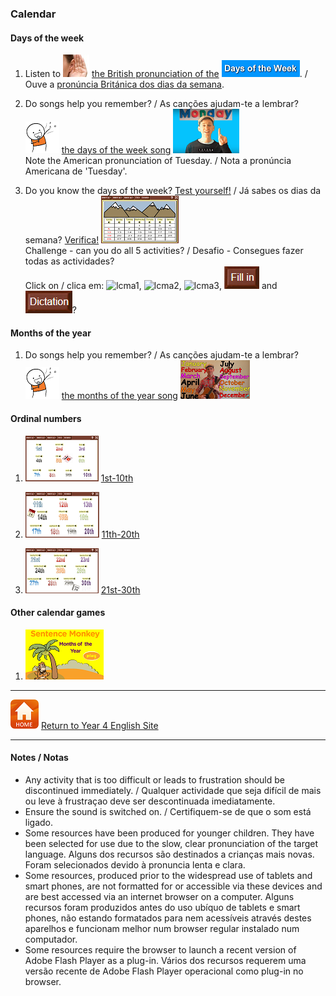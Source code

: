 ### Calendar

#### Days of the week

1. Listen to ![listen](/images/listen.png) [the British pronunciation of the](https://www.youtube.com/watch?v=2ie8BHtIh0I) [![dauk](/images/dauk.PNG)](https://www.youtube.com/watch?v=2ie8BHtIh0I). /  
Ouve a [pronúncia Británica dos dias da semana](https://www.youtube.com/watch?v=2ie8BHtIh0I).

2. Do songs help you remember? / As canções ajudam-te a lembrar?  
![sing](/images/sing.png) [the days of the week song](https://www.youtube.com/watch?v=36n93jvjkDs) [![days](/images/days.PNG)](https://www.youtube.com/watch?v=36n93jvjkDs)  
Note the American pronunciation of Tuesday. / Nota a pronúncia Americana de 'Tuesday'.

2. Do you know the days of the week? [Test yourself!](http://www.learningchocolate.com/content/days) / Já sabes os dias da semana? [Verifica!](http://www.learningchocolate.com/content/days) [![lcda](/images/lcda.PNG)](http://www.learningchocolate.com/content/days)  
Challenge - can you do all 5 activities? / Desafio - Consegues fazer todas as actividades?  
Click on / clica em: ![lcma1](/images/lcma1.PNG), ![lcma2](/images/lcma2.PNG), ![lcma3](/images/lcma3.PNG), ![lcfi](/images/lcfi.PNG) and ![lcdi](/images/lcdi.PNG)?

#### Months of the year

1. Do songs help you remember? / As canções ajudam-te a lembrar? ![sing](/images/sing.png) [the months of the year song](https://www.youtube.com/watch?v=v608v42dKeI) [![mnth](/images/mnth.PNG)](https://www.youtube.com/watch?v=v608v42dKeI) 

#### Ordinal numbers

1. [![lcor1](/images/lcor1.PNG)](http://www.learningchocolate.com/content/ordinal-numbers-1) [1st-10th](http://www.learningchocolate.com/content/ordinal-numbers-1)  

2. [![lcor2](/images/lcor2.PNG)](http://www.learningchocolate.com/content/ordinal-numbers-2) [11th-20th](http://www.learningchocolate.com/content/ordinal-numbers-2)  

3. [![lcor3](/images/lcor3.PNG)](http://www.learningchocolate.com/content/ordinal-numbers-3) [21st-30th](http://www.learningchocolate.com/content/ordinal-numbers-3)  
 
#### Other calendar games

1. [![smmn](/images/smmn.PNG)](https://www.eslgamesplus.com/months-and-ordinal-numbers-esl-vocabulary-game-activity-online/)

***
[![home](/images/home.PNG)](https://tangerina-pt.github.io/English/Year4) [Return to Year 4 English Site](https://tangerina-pt.github.io/English/Year4)

***
#### Notes / Notas
* Any activity that is too difficult or leads to frustration should be discontinued immediately. / Qualquer actividade que seja difícil de mais ou leve à frustraçao deve ser descontinuada imediatamente.
* Ensure the sound is switched on. / Certifiquem-se de que o som está ligado.
* Some resources have been produced for younger children. They have been selected for use due to the slow, clear pronunciation of the target language. Alguns dos recursos são destinados a crianças mais novas. Foram selecionados devido à pronuncia lenta e clara.
* Some resources, produced prior to the widespread use of tablets and smart phones, are not formatted for or accessible via these devices and are best accessed via an internet browser on a computer. Alguns recursos foram produzidos antes do uso ubíquo de tablets e smart phones, não estando formatados para nem acessíveis através destes aparelhos e funcionam melhor num browser regular instalado num computador.
* Some resources require the browser to launch a recent version of Adobe Flash Player as a plug-in. Vários dos recursos requerem uma versão recente de Adobe Flash Player operacional como plug-in no browser.
